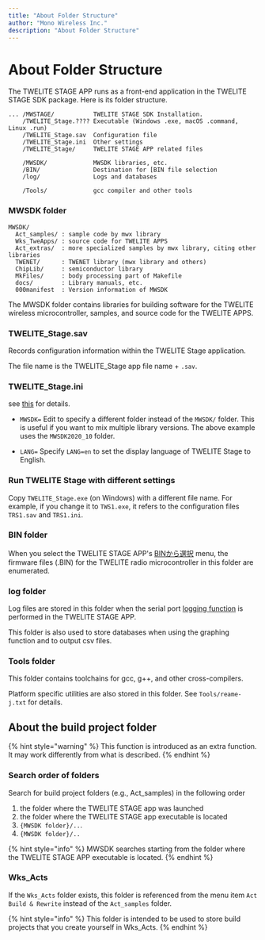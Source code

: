 ```yaml
---
title: "About Folder Structure"
author: "Mono Wireless Inc."
description: "About Folder Structure"
---
```


# About Folder Structure

The TWELITE STAGE APP runs as a front-end application in the TWELITE STAGE SDK package. Here is its folder structure.

```text
... /MWSTAGE/           TWELITE STAGE SDK Installation.
    /TWELITE_Stage.???? Executable (Windows .exe, macOS .command, Linux .run)
    /TWELITE_Stage.sav  Configuration file
    /TWELITE_Stage.ini  Other settings
    /TWELITE_Stage/     TWELITE STAGE APP related files

    /MWSDK/             MWSDK libraries, etc.
    /BIN/               Destination for [BIN file selection
    /log/               Logs and databases

    /Tools/             gcc compiler and other tools
````



### MWSDK folder

```text
MWSDK/
  Act_samples/ : sample code by mwx library 
  Wks_TweApps/ : source code for TWELITE APPS 
  Act_extras/  : more specialized samples by mwx library, citing other libraries
  TWENET/      : TWENET library (mwx library and others) 
  ChipLib/     : semiconductor library  
  MkFiles/     : body processing part of Makefile     
  docs/        : Library manuals, etc.   
  000manifest  : Version information of MWSDK
```

The MWSDK folder contains libraries for building software for the TWELITE wireless microcontroller, samples, and source code for the TWELITE APPS.


### TWELITE_Stage.sav

Records configuration information within the TWELITE Stage application.

The file name is the TWELITE_Stage app file name + `.sav`.

### TWELITE_Stage.ini

see [this](./cmdargs_and_ini.md) for details.

* `MWSDK=`
Edit to specify a different folder instead of the `MWSDK/` folder. This is useful if you want to mix multiple library versions. The above example uses the `MWSDK2020_10` folder.

* `LANG=`
Specify `LANG=en` to set the display language of TWELITE Stage to English.


### Run TWELITE Stage with different settings
Copy `TWELITE_Stage.exe` (on Windows) with a different file name.
For example, if you change it to `TWS1.exe`, it refers to the configuration files `TRS1.sav` and `TRS1.ini`.

### BIN folder

When you select the TWELITE STAGE APP's [BINから選択](../usage/screens/main\_menu/firm\_prog/bin.md) menu, the firmware files (.BIN) for the TWELITE radio microcontroller in this folder are enumerated.


### log folder

Log files are stored in this folder when the serial port [logging function](../usage/logging.md) is performed in the TWELITE STAGE APP.

This folder is also used to store databases when using the graphing function and to output csv files.


### Tools folder

This folder contains toolchains for gcc, g++, and other cross-compilers.

Platform specific utilities are also stored in this folder. See `Tools/reame-j.txt` for details.


## About the build project folder

{% hint style="warning" %}
This function is introduced as an extra function. It may work differently from what is described.
{% endhint %}

### Search order of folders

Search for build project folders (e.g., Act\_samples) in the following order

1. the folder where the TWELITE STAGE app was launched
2. the folder where the TWELITE STAGE app executable is located
3. `{MWSDK folder}/..`.
4. `{MWSDK folder}/..`

{% hint style="info" %}
MWSDK searches starting from the folder where the TWELITE STAGE APP executable is located.
{% endhint %}

### Wks\_Acts
If the `Wks_Acts` folder exists, this folder is referenced from the menu item `Act Build & Rewrite` instead of the `Act_samples` folder.

{% hint style="info" %}
This folder is intended to be used to store build projects that you create yourself in Wks\_Acts.
{% endhint %}

